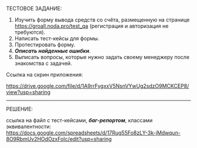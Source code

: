 ТЕСТОВОЕ ЗАДАНИЕ:

1. Изучить форму вывода средств со счёта, размещенную на странице https://groall.noda.pro/test_qa (регистрация и авторизация не требуются).
2. Написать тест-кейсы для формы.
3. Протестировать форму.
4. __*Описать найденные ошибки*__.
5. Выписать вопросы, которые нужно задать своему менеджеру после знакомства с задачей.

Ссылка на скрин приложения:

https://drive.google.com/file/d/1A9rrFygxxV5NsnVYwUg2sdzO9MCKCEP8/view?usp=sharing

-----------------------------------------------------------------------------------------------------------------------------------------------------------------------

РЕШЕНИЕ:

ссылка на файл с тест-кейсами, __*баг-репортом*__, классами эквивалентности: https://docs.google.com/spreadsheets/d/17Rug55Fo8zLY-3k-jMdwqun-8O9RbmUv2HOdOzxFoIc/edit?usp=sharing

